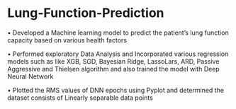 # Lung-Function-Prediction
•	Developed a Machine learning model to predict the patient’s lung function capacity based on various health factors

•	Performed exploratory Data Analysis and Incorporated various regression models such as like XGB, SGD, Bayesian Ridge, LassoLars, ARD, Passive Aggressive and Thielsen algorithm and also trained the model with Deep Neural Network

•	Plotted the RMS values of DNN epochs using Pyplot and determined the dataset consists of  Linearly separable data points
